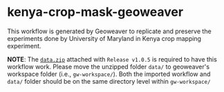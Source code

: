 # kenya-crop-mask-geoweaver

This workflow is generated by Geoweaver to replicate and preserve the experiments done by University of Maryland in Kenya crop mapping experiment. 

**NOTE**: The [`data.zip`](https://github.com/earth-artificial-intelligence/kenya-crop-mask-geoweaver/releases/download/v1.0.5/data.zip) attached with `Release v1.0.5` is required to have this workflow work. Please move the unzipped folder `data/` to geoweaver's workspace folder (i.e., `gw-workspace/`). Both the imported workflow and `data/` folder should be on the same directory level within `gw-workspace/`
